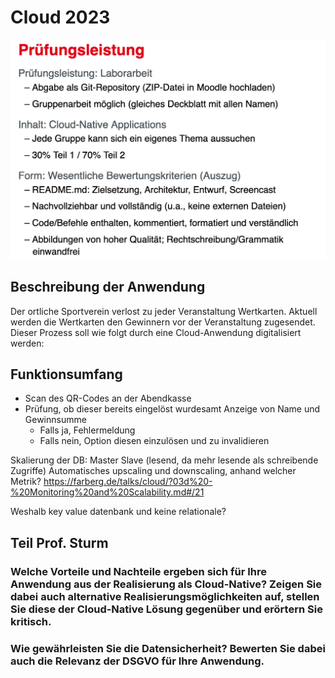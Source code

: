 # Cloud 2023
![Alt text](image.png)
## Beschreibung der Anwendung
 Der ortliche Sportverein verlost zu jeder Veranstaltung Wertkarten. Aktuell werden die Wertkarten den Gewinnern vor der Veranstaltung zugesendet. 
 Dieser Prozess soll wie folgt durch eine Cloud-Anwendung digitalisiert werden:
## Funktionsumfang
- Scan des QR-Codes an der Abendkasse
- Prüfung, ob dieser bereits eingelöst wurdesamt Anzeige von Name und Gewinnsumme
    - Falls ja, Fehlermeldung
    - Falls nein, Option diesen einzulösen und zu invalidieren 
    
Skalierung der DB: Master Slave (lesend, da mehr lesende als schreibende Zugriffe)
Automatisches upscaling und downscaling, anhand welcher Metrik?
https://farberg.de/talks/cloud/?03d%20-%20Monitoring%20and%20Scalability.md#/21

Weshalb key value datenbank und keine relationale?

## Teil Prof. Sturm
### Welche Vorteile und Nachteile ergeben sich für Ihre Anwendung aus der Realisierung als Cloud-Native? Zeigen Sie dabei auch alternative Realisierungsmöglichkeiten auf, stellen Sie diese der Cloud-Native Lösung gegenüber und erörtern Sie kritisch.


### Wie gewährleisten Sie die Datensicherheit? Bewerten Sie dabei auch die Relevanz der DSGVO für Ihre Anwendung.

